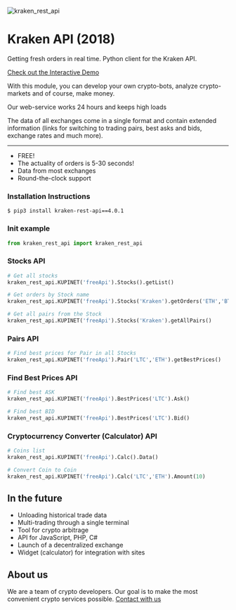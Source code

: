 ![kraken_rest_api](https://raw.github.com/bitcoinment/kraken_rest_api/master/kraken_rest_api.gif)

# Kraken API (2018)

Getting fresh orders in real time. 
Python client for the Kraken API.

[Check out the Interactive Demo](http://kupi.net/p/docs-api)

With this module, you can develop your own crypto-bots, analyze crypto-markets and of course, make money.

Our web-service works 24 hours and keeps high loads

The data of all exchanges come in a single format and contain extended information (links for switching to trading pairs, best asks and bids, exchange rates and much more).

---

- FREE!
- The actuality of orders is 5-30 seconds!
- Data from most exchanges
- Round-the-clock support


### Installation Instructions
    $ pip3 install kraken-rest-api==4.0.1

### Init example
```python
from kraken_rest_api import kraken_rest_api
```

### Stocks API
```python
# Get all stocks
kraken_rest_api.KUPINET('freeApi').Stocks().getList()

# Get orders by Stock name
kraken_rest_api.KUPINET('freeApi').Stocks('Kraken').getOrders('ETH','BTC')

# Get all pairs from the Stock
kraken_rest_api.KUPINET('freeApi').Stocks('Kraken').getAllPairs()
```
### Pairs API
```python
# Find best prices for Pair in all Stocks
kraken_rest_api.KUPINET('freeApi').Pair('LTC','ETH').getBestPrices()
```
### Find Best Prices API
```python
# Find best ASK
kraken_rest_api.KUPINET('freeApi').BestPrices('LTC').Ask()

# Find best BID
kraken_rest_api.KUPINET('freeApi').BestPrices('LTC').Bid()
```
### Cryptocurrency Converter (Calculator) API
```python
# Coins list
kraken_rest_api.KUPINET('freeApi').Calc().Data()

# Convert Coin to Coin
kraken_rest_api.KUPINET('freeApi').Calc('LTC','ETH').Amount(10)
```

## In the future
- Unloading historical trade data
- Multi-trading through a single terminal
- Tool for crypto arbitrage
- API for JavaScript, PHP, C#
- Launch of a decentralized exchange
- Widget (calculator) for integration with sites


## About us
 We are a team of crypto developers. Our goal is to make the most convenient crypto services possible.
[Contact with us](http://kupi.net/p/support)